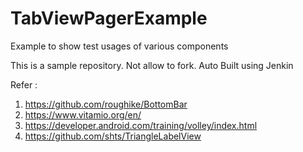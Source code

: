 # TabViewPagerExample
Example to show test usages of various components

This is a sample repository. Not allow to fork.
Auto Built using Jenkin

Refer : 

1) https://github.com/roughike/BottomBar
2) https://www.vitamio.org/en/
3) https://developer.android.com/training/volley/index.html
4) https://github.com/shts/TriangleLabelView
